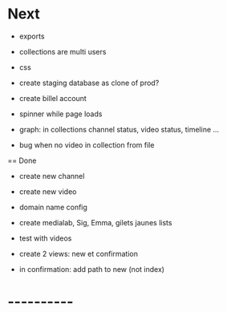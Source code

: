 # Next
- exports
- collections are multi users
- css

- create staging database as clone of prod?
- create billel account
- spinner while page loads
- graph: in collections channel status, video status, timeline ...
- bug when no video in collection from file

== Done
- create new channel
- create new video

- domain name config

- create medialab, Sig, Emma, gilets jaunes lists
- test with videos
- create 2 views: new et confirmation
- in confirmation: add path to new (not index)


# ----------

